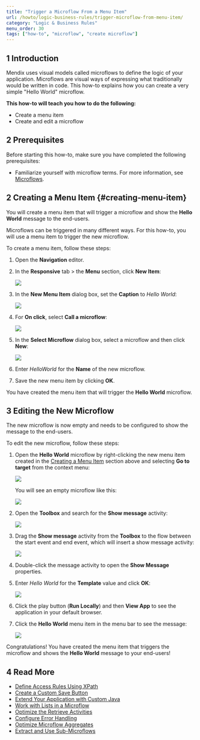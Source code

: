 ```yaml
---
title: "Trigger a Microflow From a Menu Item"
url: /howto/logic-business-rules/trigger-microflow-from-menu-item/
category: "Logic & Business Rules"
menu_order: 30
tags: ["how-to", "microflow", "create microflow"]
---
```


## 1 Introduction

Mendix uses visual models called microflows to define the logic of your application. Microflows are visual ways of expressing what traditionally would be written in code. This how-to explains how you can create a very simple "Hello World" microflow.

**This how-to will teach you how to do the following:**

* Create a menu item
* Create and edit a microflow

## 2 Prerequisites

Before starting this how-to, make sure you have completed the following prerequisites:

* Familiarize yourself with microflow terms. For more information, see [Microflows](/refguide/microflows/). 

## 2 Creating a Menu Item {#creating-menu-item}

You will create a menu item that will trigger a microflow and show the **Hello World** message to the end-users. 

Microflows can be triggered in many different ways. For this how-to, you will use a menu item to trigger the new microflow.

To create a menu item, follow these steps:

1.  Open the **Navigation** editor.

2. In the **Responsive** tab > the **Menu** section, click **New Item**:

    ![](/attachments/howto/logic-business-rules/trigger-microflow-from-menu-item/new-menu-item.jpg)

3. In the **New Menu Item** dialog box, set the **Caption** to *Hello World*:

    ![](/attachments/howto/logic-business-rules/trigger-microflow-from-menu-item/caption.png)

4. For **On click**, select **Call a microflow**:

    ![](/attachments/howto/logic-business-rules/trigger-microflow-from-menu-item/call-microflow.png)

5. In the **Select Microflow** dialog box, select a microflow and then click **New**:

    ![](/attachments/howto/logic-business-rules/trigger-microflow-from-menu-item/new-microflow.png)

6. Enter *HelloWorld* for the **Name** of the new microflow.

7. Save the new menu item by clicking **OK**.

You have created the menu item that will trigger the **Hello World** microflow. 

## 3 Editing the New Microflow

The new microflow is now empty and needs to be configured to show the message to the end-users.

To edit the new microflow, follow these steps:

1.  Open the **Hello World** microflow by right-clicking the new menu item created in the [Creating a Menu Item](#creating-menu-item) section above and selecting **Go to target** from the context menu:

    ![](/attachments/howto/logic-business-rules/trigger-microflow-from-menu-item/go-to-target.png)

    You will see an empty microflow like this:

    ![](/attachments/howto/logic-business-rules/trigger-microflow-from-menu-item/created-microflow.png)

2.  Open the **Toolbox** and search for the **Show message** activity:
    
    ![](/attachments/howto/logic-business-rules/trigger-microflow-from-menu-item/toolbox.png)

3.  Drag the **Show message** activity from the **Toolbox** to the flow between the start event and end event, which will insert a show message activity:

    ![](/attachments/howto/logic-business-rules/trigger-microflow-from-menu-item/show-message-activity.png)

4. Double-click the message activity to open the **Show Message** properties.

5.  Enter *Hello World* for the **Template** value and click **OK**:

    ![](/attachments/howto/logic-business-rules/trigger-microflow-from-menu-item/show-message-properties.png)

6. Click the play button (**Run Locally**) and then **View App** to see the application in your default browser.

7. Click the **Hello World** menu item in the menu bar to see the message:

    ![](/attachments/howto/logic-business-rules/trigger-microflow-from-menu-item/hello-world-message.png)

Congratulations! You have created the menu item that triggers the microflow and shows the **Hello World** message to your end-users! 

## 4 Read More

* [Define Access Rules Using XPath](/howto/logic-business-rules/define-access-rules-using-xpath/)
* [Create a Custom Save Button](/howto/logic-business-rules/create-a-custom-save-button/)
* [Extend Your Application with Custom Java](/howto/logic-business-rules/extending-your-application-with-custom-java/)
* [Work with Lists in a Microflow](/howto/logic-business-rules/working-with-lists-in-a-microflow/)
* [Optimize the Retrieve Activities](/howto/logic-business-rules/optimizing-retrieve-activities/)
* [Configure Error Handling](/howto/logic-business-rules/set-up-error-handling/)
* [Optimize Microflow Aggregates](/howto/logic-business-rules/optimizing-microflow-aggregates/)
* [Extract and Use Sub-Microflows](/howto/logic-business-rules/extract-and-use-sub-microflows/)
